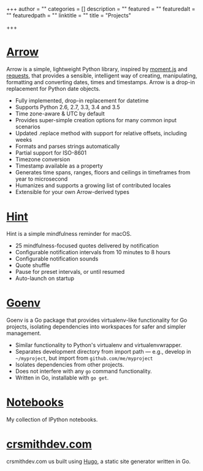 +++
author = ""
categories = []
description = ""
featured = ""
featuredalt = ""
featuredpath = ""
linktitle = ""
title = "Projects"

+++

# [Arrow](https://github.com/crsmithdev/arrow)

Arrow is a simple, lightweight Python library, inspired by [moment.js](https://github.com/timrwood/moment) and [requests](https://github.com/kennethreitz/requests), that provides a sensible, intelligent way of creating, manipulating, formatting and converting dates, times and timestamps.  Arrow is a drop-in replacement for Python date objects.

- Fully implemented, drop-in replacement for datetime
- Supports Python 2.6, 2.7, 3.3, 3.4 and 3.5
- Time zone-aware & UTC by default
- Provides super-simple creation options for many common input scenarios
- Updated .replace method with support for relative offsets, including weeks
- Formats and parses strings automatically
- Partial support for ISO-8601
- Timezone conversion
- Timestamp available as a property
- Generates time spans, ranges, floors and ceilings in timeframes from year to microsecond
- Humanizes and supports a growing list of contributed locales
- Extensible for your own Arrow-derived types



# [Hint](https://github.com/crsmithdev/hint)

Hint is a simple mindfulness reminder for macOS.

 - 25 mindfulness-focused quotes delivered by notification
 - Configurable notification intervals from 10 minutes to 8 hours
 - Configurable notification sounds
 - Quote shuffle
 - Pause for preset intervals, or until resumed
 - Auto-launch on startup

# [Goenv](https://github.com/crsmithdev/goenv)

Goenv is a Go package that provides virtualenv-like functionality for Go projects, isolating dependencies into workspaces for safer and simpler management.

- Similar functionality to Python's virtualenv and virtualenvwrapper.
- Separates development directory from import path — e.g., develop in `~/myproject`, but import from `github.com/me/myproject`
- Isolates dependencies from other projects.
- Does not interfere with any `go` command functionality.
- Written in Go, installable with `go get`.

# [Notebooks](https://github.com/crsmithdev/notebooks)

My collection of IPython notebooks.

# [crsmithdev.com](https://github.com/crsmithdev/crsmithdev.com)

crsmithdev.com us built using [Hugo](https://gohugo.io/), a static site generator written in Go.